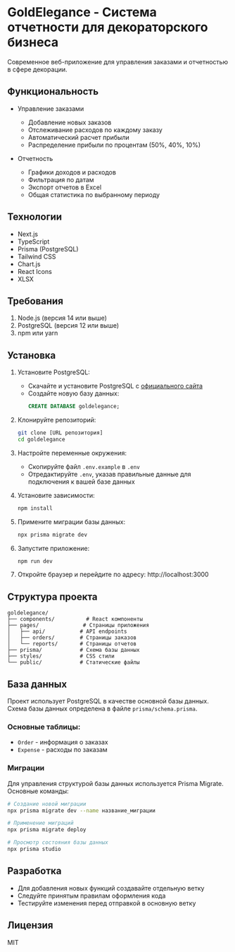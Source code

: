 # GoldElegance - Система отчетности для декораторского бизнеса

Современное веб-приложение для управления заказами и отчетностью в сфере декорации.

## Функциональность

- Управление заказами
  - Добавление новых заказов
  - Отслеживание расходов по каждому заказу
  - Автоматический расчет прибыли
  - Распределение прибыли по процентам (50%, 40%, 10%)

- Отчетность
  - Графики доходов и расходов
  - Фильтрация по датам
  - Экспорт отчетов в Excel
  - Общая статистика по выбранному периоду

## Технологии

- Next.js
- TypeScript
- Prisma (PostgreSQL)
- Tailwind CSS
- Chart.js
- React Icons
- XLSX

## Требования

1. Node.js (версия 14 или выше)
2. PostgreSQL (версия 12 или выше)
3. npm или yarn

## Установка

1. Установите PostgreSQL:
   - Скачайте и установите PostgreSQL с [официального сайта](https://www.postgresql.org/download/)
   - Создайте новую базу данных:
     ```sql
     CREATE DATABASE goldelegance;
     ```

2. Клонируйте репозиторий:
   ```bash
   git clone [URL репозитория]
   cd goldelegance
   ```

3. Настройте переменные окружения:
   - Скопируйте файл `.env.example` в `.env`
   - Отредактируйте `.env`, указав правильные данные для подключения к вашей базе данных

4. Установите зависимости:
   ```bash
   npm install
   ```

5. Примените миграции базы данных:
   ```bash
   npx prisma migrate dev
   ```

6. Запустите приложение:
   ```bash
   npm run dev
   ```

7. Откройте браузер и перейдите по адресу: http://localhost:3000

## Структура проекта

```
goldelegance/
├── components/          # React компоненты
├── pages/              # Страницы приложения
│   ├── api/           # API endpoints
│   ├── orders/        # Страницы заказов
│   └── reports/       # Страницы отчетов
├── prisma/            # Схема базы данных
├── styles/            # CSS стили
└── public/            # Статические файлы
```

## База данных

Проект использует PostgreSQL в качестве основной базы данных. Схема базы данных определена в файле `prisma/schema.prisma`.

### Основные таблицы:
- `Order` - информация о заказах
- `Expense` - расходы по заказам

### Миграции

Для управления структурой базы данных используется Prisma Migrate. Основные команды:

```bash
# Создание новой миграции
npx prisma migrate dev --name название_миграции

# Применение миграций
npx prisma migrate deploy

# Просмотр состояния базы данных
npx prisma studio
```

## Разработка

- Для добавления новых функций создавайте отдельную ветку
- Следуйте принятым правилам оформления кода
- Тестируйте изменения перед отправкой в основную ветку

## Лицензия

MIT 